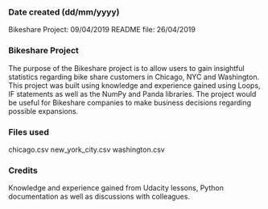 ### Date created (dd/mm/yyyy)
Bikeshare Project: 09/04/2019
README file: 26/04/2019

### Bikeshare Project
The purpose of the Bikeshare project is to allow users to gain insightful statistics regarding bike share customers in Chicago, NYC and Washington.
This project was built using knowledge and experience gained using Loops, IF statements as well as the NumPy and Panda libraries.
The project would be useful for Bikeshare companies to make business decisions regarding possible expansions. 

### Files used
chicago.csv
new_york_city.csv
washington.csv

### Credits
Knowledge and experience gained from Udacity lessons, Python documentation as well as discussions with colleagues.

